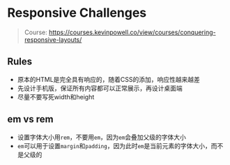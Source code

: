 # Responsive Challenges

> Course: https://courses.kevinpowell.co/view/courses/conquering-responsive-layouts/

## Rules

- 原本的HTML是完全具有响应的，随着CSS的添加，响应性越来越差
- 先设计手机版，保证所有内容都可以正常展示，再设计桌面端
- 尽量不要写死width和height

## em vs rem

- 设置字体大小用`rem`，不要用`em`，因为`em`会叠加父级的字体大小
- `em`可以用于设置`margin`和`padding`，因为此时`em`是当前元素的字体大小，而不是父级的

